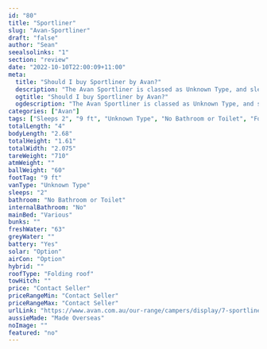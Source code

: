 ```yaml
---
id: "80"
title: "Sportliner"
slug: "Avan-Sportliner"
draft: "false"
author: "Sean"
seealsolinks: "1"
section: "review"
date: "2022-10-10T22:00:09+11:00"
meta:
  title: "Should I buy Sportliner by Avan?"
  description: "The Avan Sportliner is classed as Unknown Type, and sleeps 2 people. It is Made Overseas and comes in at 9 ft. It generally has No Bathroom or Toilet."
  ogtitle: "Should I buy Sportliner by Avan?"
  ogdescription: "The Avan Sportliner is classed as Unknown Type, and sleeps 2 people. It is Made Overseas and comes in at 9 ft. It generally has No Bathroom or Toilet."
categories: ["Avan"]
tags: ["Sleeps 2", "9 ft", "Unknown Type", "No Bathroom or Toilet", "Folding roof", "Price Unknown", "Made Overseas"]
totalLength: "4"
bodyLength: "2.68"
totalHeight: "1.61"
totalWidth: "2.075"
tareWeight: "710"
atmWeight: ""
ballWeight: "60"
footTag: "9 ft"
vanType: "Unknown Type"
sleeps: "2"
bathroom: "No Bathroom or Toilet"
internalBathroom: "No"
mainBed: "Various"
bunks: ""
freshWater: "63"
greyWater: ""
battery: "Yes"
solar: "Option"
airCon: "Option"
hybrid: ""
roofType: "Folding roof"
towHitch: ""
price: "Contact Seller"
priceRangeMin: "Contact Seller"
priceRangeMax: "Contact Seller"
urlLink: "https://www.avan.com.au/our-range/campers/display/7-sportliner"
aussieMade: "Made Overseas"
noImage: ""
featured: "no"
---
```


